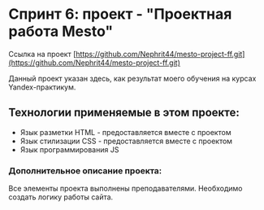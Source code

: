 # Спринт 6: проект - "Проектная работа Mesto"
Сcылка на проект [https://github.com/Nephrit44/mesto-project-ff.git](https://github.com/Nephrit44/mesto-project-ff.git)  
  
Данный проект указан здесь, как результат моего обучения на курсах Yandex-практикум.  
## Технологии применяемые в этом проекте:  
* Язык разметки HTML - предоставляется вместе с проектом
* Язык стилизации CSS - предоставляется вместе с проектом
* Язык программирования JS 

### Дополнительное описание проекта:
Все элементы проекта выполнены преподавателями. Необходимо создать логику работы сайта.
